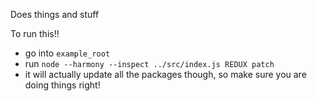 Does things and stuff

To run this!!
 - go into `example_root`
 - run `node --harmony --inspect ../src/index.js REDUX patch`
 - it will actually update all the packages though, so make sure you are doing things right!
